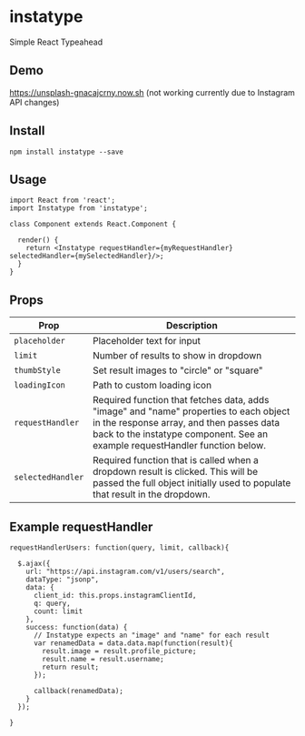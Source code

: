 # instatype
Simple React Typeahead

## Demo
<a href="https://unsplash-gnacajcrny.now.sh/">https://unsplash-gnacajcrny.now.sh</a> (not working currently due to Instagram API changes)

## Install
`npm install instatype --save`

## Usage
    import React from 'react';
    import Instatype from 'instatype';

    class Component extends React.Component {

      render() {
        return <Instatype requestHandler={myRequestHandler} selectedHandler={mySelectedHandler}/>;
      }
    }

## Props

Prop                       |    Description
---------------------------|----------------
`placeholder`              | Placeholder text for input
`limit`                    | Number of results to show in dropdown
`thumbStyle`               | Set result images to "circle" or "square"
`loadingIcon`              | Path to custom loading icon
`requestHandler`           | Required function that fetches data, adds "image" and "name" properties to each object in the response array, and then passes data back to the instatype component. See an example requestHandler function below.
`selectedHandler`              | Required function that is called when a dropdown result is clicked. This will be passed the full object initially used to populate that result in the dropdown.

## Example requestHandler
```
requestHandlerUsers: function(query, limit, callback){

  $.ajax({
    url: "https://api.instagram.com/v1/users/search",
    dataType: "jsonp",
    data: {
      client_id: this.props.instagramClientId,
      q: query,
      count: limit
    },
    success: function(data) {
      // Instatype expects an "image" and "name" for each result
      var renamedData = data.data.map(function(result){
        result.image = result.profile_picture;
        result.name = result.username;
        return result;
      });
      
      callback(renamedData);
    }
  });

}
```
